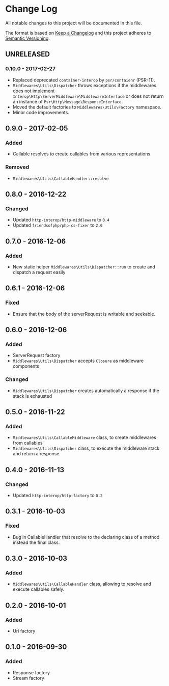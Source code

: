 # Change Log

All notable changes to this project will be documented in this file.

The format is based on [Keep a Changelog](http://keepachangelog.com/) 
and this project adheres to [Semantic Versioning](http://semver.org/).

## UNRELEASED

### 0.10.0 - 2017-02-27

* Replaced deprecated `container-interop` by `psr/contaienr` (PSR-11).
* `Middlewares\Utils\Dispatcher` throws exceptions if the middlewares does not implement `Interop\Http\ServerMiddleware\MiddlewareInterface` or does not return an instance of `Psr\Http\Message\ResponseInterface`.
* Moved the default factories to `Middlewares\Utils\Factory` namespace.
* Minor code improvements.

## 0.9.0 - 2017-02-05

### Added

* Callable resolves to create callables from various representations

### Removed

* `Middlewares\Utils\CallableHandler::resolve`

## 0.8.0 - 2016-12-22

### Changed

* Updated `http-interop/http-middleware` to `0.4`
* Updated `friendsofphp/php-cs-fixer` to `2.0`

## 0.7.0 - 2016-12-06

### Added

* New static helper `Middlewares\Utils\Dispatcher::run` to create and dispatch a request easily

## 0.6.1 - 2016-12-06

### Fixed

* Ensure that the body of the serverRequest is writable and seekable. 

## 0.6.0 - 2016-12-06

### Added

* ServerRequest factory
* `Middlewares\Utils\Dispatcher` accepts `Closure` as middleware components

### Changed

* `Middlewares\Utils\Dispatcher` creates automatically a response if the stack is exhausted

## 0.5.0 - 2016-11-22

### Added

* `Middlewares\Utils\CallableMiddleware` class, to create middlewares from callables
* `Middlewares\Utils\Dispatcher` class, to execute the middleware stack and return a response.

## 0.4.0 - 2016-11-13

### Changed

* Updated `http-interop/http-factory` to `0.2`

## 0.3.1 - 2016-10-03

### Fixed

* Bug in CallableHandler that resolve to the declaring class of a method instead the final class.

## 0.3.0 - 2016-10-03

### Added

* `Middlewares\Utils\CallableHandler` class, allowing to resolve and execute callables safely.

## 0.2.0 - 2016-10-01

### Added

* Uri factory

## 0.1.0 - 2016-09-30

### Added

* Response factory
* Stream factory
